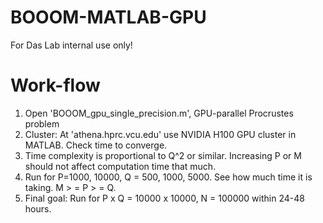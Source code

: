 # BOOOM-MATLAB-GPU
For Das Lab internal use only!

# Work-flow
1) Open 'BOOOM_gpu_single_precision.m', GPU-parallel Procrustes problem
2) Cluster: At 'athena.hprc.vcu.edu' use NVIDIA H100 GPU cluster in MATLAB. Check time to converge.
3) Time complexity is proportional to Q^2 or similar. Increasing P or M should not affect computation time that much.
4) Run for P=1000, 10000, Q = 500, 1000, 5000. See how much time it is taking. M > = P > = Q.
5) Final goal: Run for P x Q = 10000 x 10000, N = 100000 within 24-48 hours.

